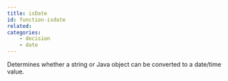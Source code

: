 ```yaml
---
title: isDate
id: function-isdate
related:
categories:
    - decision
    - date
---
```


Determines whether a string or Java object can be converted
        to a date/time value.